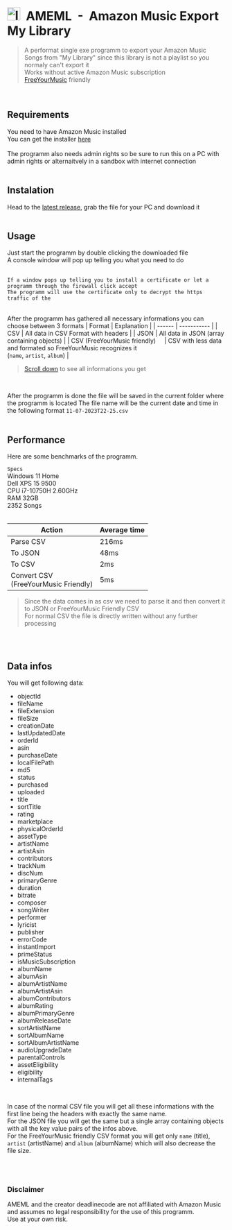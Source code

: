 # <img  src="icon.ico"  alt="logo"  height="30"  />&nbsp;&nbsp;AMEML&nbsp;&nbsp;-&nbsp;&nbsp;Amazon Music Export My Library

> A performat single exe programm to export your Amazon Music Songs from "My Library" since this library is not a playlist so you normaly can't export it<br />
> Works without active Amazon Music subscription<br />
> [FreeYourMusic](https://freeyourmusic.com) friendly
<br />

## Requirements
You need to have Amazon Music installed
<br />
You can get the installer [here](https://amazon.de/Amazon-Music-für-PC-Download/dp/B00CTTEKJW)
<br />
<br />
The programm also needs admin rights so be sure to run this on a PC with admin rights or alternaitvely in a sandbox with internet connection
<br />
<br />

## Instalation

Head to the [latest release](https://github.com/deadlinecode/AMEML/releases/latest), grab the file for your PC and download it
<br />
<br />

## Usage

Just start the programm by double clicking the downloaded file
<br />
A console window will pop up telling you what you need to do
<br />
<br />

`If a window pops up telling you to install a certificate or let a programm through the firewall click accept`<br />
`The programm will use the certificate only to decrypt the https traffic of the `
<br />
<br />

After the programm has gathered all necessary informations you can choose between 3 formats
| Format | Explanation |
| ------ | ----------- |
| CSV    | All data in CSV Format with headers |
| JSON   | All data in JSON (array containing objects) |
| CSV (FreeYourMusic friendly)&nbsp;&nbsp;&nbsp;&nbsp; | CSV with less data and formated so FreeYourMusic recognizes it&nbsp;&nbsp;&nbsp;&nbsp;<br />(`name`, `artist`, `album`) |
> [Scroll down](#data-infos) to see all informations you get
<br />

After the programm is done the file will be saved in the current folder where the programm is located
The file name will be the current date and time in the following format `11-07-2023T22-25.csv`
<br />
<br />

## Performance
Here are some benchmarks of the programm.
<br />

`Specs`<br />
Windows 11 Home<br />
Dell XPS 15 9500<br />
CPU i7-10750H 2.60GHz<br />
RAM 32GB<br />
2352 Songs<br />
<br />

| Action                                    | Average time |
| ----------------------------------------- | ------------ |
| Parse CSV                                 | 216ms        |
| To JSON                                   | 48ms         |
| To CSV                                    | 2ms          |
| Convert CSV<br />(FreeYourMusic Friendly) | 5ms          |
> Since the data comes in as csv we need to parse it and then convert it to JSON or FreeYourMusic Friendly CSV<br />
> For normal CSV the file is directly written without any further processing
<br />
<br />

## Data infos
You will get following data:
- objectId
- fileName
- fileExtension
- fileSize
- creationDate
- lastUpdatedDate
- orderId
- asin
- purchaseDate
- localFilePath
- md5
- status
- purchased
- uploaded
- title
- sortTitle
- rating
- marketplace
- physicalOrderId
- assetType
- artistName
- artistAsin
- contributors
- trackNum
- discNum
- primaryGenre
- duration
- bitrate
- composer
- songWriter
- performer
- lyricist
- publisher
- errorCode
- instantImport
- primeStatus
- isMusicSubscription
- albumName
- albumAsin
- albumArtistName
- albumArtistAsin
- albumContributors
- albumRating
- albumPrimaryGenre
- albumReleaseDate
- sortArtistName
- sortAlbumName
- sortAlbumArtistName
- audioUpgradeDate
- parentalControls
- assetEligibility
- eligibility
- internalTags
<br />

In case of the normal CSV file you will get all these informations with the first line being the headers with exactly the same name.<br />
For the JSON file you will get the same but a single array containing objects with all the key value pairs of the infos above.<br />
For the FreeYourMusic friendly CSV format you will get only `name` (title), `artist` (artistName) and `album` (albumName) which will also decrease the file size.

<br />
<br />

### Disclaimer
AMEML and the creator deadlinecode are not affiliated with Amazon Music and assumes no legal responsibility for the use of this programm.
<br />
Use at your own risk.
